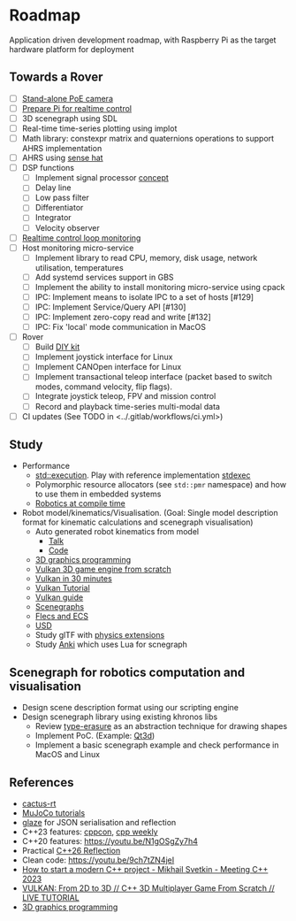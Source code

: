 # Roadmap

Application driven development roadmap, with Raspberry Pi as the target hardware platform for deployment

## Towards a Rover

- [ ] [Stand-alone PoE camera](../modules/rpi/picam/README.md)  
- [ ] [Prepare Pi for realtime control](../modules/common/realtime/README.md) 
- [ ] 3D scenegraph using SDL
- [ ] Real-time time-series plotting using implot
- [ ] Math library: constexpr matrix and quaternions operations to support AHRS implementation
- [ ] AHRS using [sense hat](https://www.raspberrypi.com/products/sense-hat/)
- [ ] DSP functions
  - [ ] Implement signal processor [concept](https://concepts.godbolt.org/z/PjGb466cr)
  - [ ] Delay line
  - [ ] Low pass filter
  - [ ] Differentiator
  - [ ] Integrator
  - [ ] Velocity observer
- [ ] [Realtime control loop monitoring](../modules/probe/monitor/README.md)
- [ ] Host monitoring micro-service
  - [ ] Implement library to read CPU, memory, disk usage, network utilisation, temperatures
  - [ ] Add systemd services support in GBS
  - [ ] Implement the ability to install monitoring micro-service using cpack
  - [ ] IPC: Implement means to isolate IPC to a set of hosts [#129]
  - [ ] IPC: Implement Service/Query API [#130]
  - [ ] IPC: Implement zero-copy read and write [#132]
  - [ ] IPC: Fix 'local' mode communication in MacOS
- [ ] Rover
  - [ ] Build [DIY kit](https://github.com/nasa-jpl/open-source-rover)
  - [ ] Implement joystick interface for Linux
  - [ ] Implement CANOpen interface for Linux
  - [ ] Implement transactional teleop interface (packet based to switch modes, command velocity, flip flags).  
  - [ ] Integrate joystick teleop, FPV and mission control
  - [ ] Record and playback time-series multi-modal data
- [ ] CI updates (See TODO in <../.gitlab/workflows/ci.yml>)

## Study

- Performance
  - [std::execution](https://en.cppreference.com/w/cpp/execution). Play with reference implementation [stdexec](https://github.com/NVIDIA/stdexec)
  - Polymorphic resource allocators (see `std::pmr` namespace) and how to use them in embedded systems
  - [Robotics at compile time](https://youtu.be/Y6AUsB3RUhA)
- Robot model/kinematics/Visualisation. (Goal: Single model description format for kinematic calculations and scenegraph visualisation)
  - Auto generated robot kinematics from model
    - [Talk](https://youtu.be/CwN0I8yUqok?feature=shared)
    - [Code](https://github.com/pac48/fast_robot_kinematics)
  - [3D graphics programming](https://pikuma.com/courses/learn-3d-computer-graphics-programming)
  - [Vulkan 3D game engine from scratch](https://youtu.be/hSL9dCjwoCU)
  - [Vulkan in 30 minutes](https://renderdoc.org/vulkan-in-30-minutes.html)
  - [Vulkan Tutorial](https://vulkan-tutorial.com/)
  - [Vulkan guide](https://vkguide.dev/)
  - [Scenegraphs](https://learnopengl.com/Guest-Articles/2021/Scene/Scene-Graph)
  - [Flecs and ECS](https://github.com/SanderMertens/flecs)
  - [USD](https://developer.nvidia.com/usd#nvidia)
  - Study glTF with [physics extensions](https://github.com/eoineoineoin/glTF_Physics)
  - Study [Anki](https://github.com/godlikepanos/anki-3d-engine) which uses Lua for scnegraph

## Scenegraph for robotics computation and visualisation

- Design scene description format using our scripting engine
- Design scenegraph library using existing khronos libs
  - Review [type-erasure](https://github.com/cvilas/scratch/blob/master/type_erasure.cpp) as an abstraction technique for drawing shapes
  - Implement PoC. (Example: [Qt3d](https://github.com/cvilas/scratch/3dvis/qt))
  - Implement a basic scenegraph example and check performance in MacOS and Linux

## References

- [cactus-rt](https://github.com/cactusdynamics/cactus-rt/)
- [MuJoCo tutorials](https://pab47.github.io/mujoco.html)
- [glaze](https://github.com/stephenberry/glaze) for JSON serialisation and reflection
- C++23 features: [cppcon](https://youtu.be/Cttb8vMuq-Y), [cpp weekly](https://youtu.be/N2HG___9QFI)
- C++20 features: <https://youtu.be/N1gOSgZy7h4>
- Practical [C++26 Reflection](https://youtu.be/cqQ7v6xdZRw)
- Clean code: <https://youtu.be/9ch7tZN4jeI>
- [How to start a modern C++ project - Mikhail Svetkin - Meeting C++ 2023](https://youtu.be/UI_QayAb9U0)
- [VULKAN: From 2D to 3D // C++ 3D Multiplayer Game From Scratch // LIVE TUTORIAL](https://youtu.be/hSL9dCjwoCU)
- [3D graphics programming](https://pikuma.com/courses/learn-3d-computer-graphics-programming)
